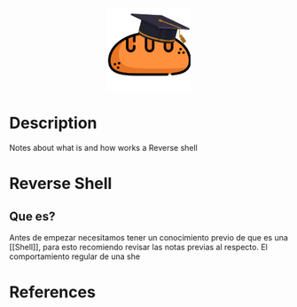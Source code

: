 <p align="center">
<img alt="academy" widith="150" height="150" src="https://github.com/CesarGBkR/HackingBasics/blob/main/Concepts/attachments/Dise%C3%B1o_sin_t%C3%ADtulo-removebg-preview.png?raw=true">
</p>

# Description
Notes about what is and how works a Reverse shell
# Reverse Shell
## Que es?
Antes de empezar necesitamos tener un conocimiento previo de que es una [[Shell]], para esto recomiendo revisar las notas previas al respecto.
El comportamiento regular de una she
# References
